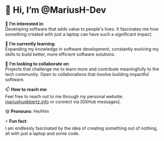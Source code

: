 # 👋 Hi, I’m @MariusH-Dev

👀 **I’m interested in**:  
Developing software that adds value to people's lives. It fascinates me how something created with just a laptop can have such a significant impact.

🌱 **I’m currently learning**:  
Expanding my knowledge in software development, constantly evolving my skills to build better, more efficient software solutions.

💞️ **I’m looking to collaborate on**:  
Projects that challenge me to learn more and contribute meaningfully to the tech community. Open to collaborations that involve building impactful software.

📫 **How to reach me**:  
Feel free to reach out to me through my personal website: [mariushuebbertz.info](https://mariushuebbertz.info) or connect via [GitHub messages].

😄 **Pronouns**: He/Him

⚡ **Fun fact**:  
I am endlessly fascinated by the idea of creating something out of nothing, all with just a laptop and some code.
<!---
MariusH-Dev/MariusH-Dev is a ✨ special ✨ repository because its `README.md` (this file) appears on your GitHub profile.
You can click the Preview link to take a look at your changes.
--->
